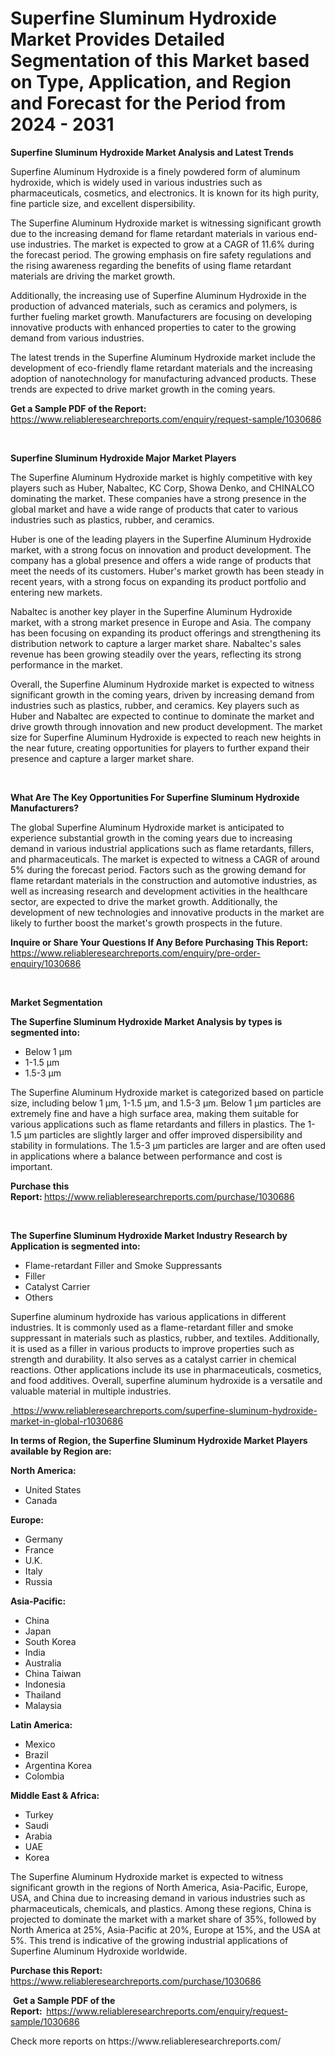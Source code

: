 <p><h1>Superfine Sluminum Hydroxide Market Provides Detailed Segmentation of this Market based on Type, Application, and Region and Forecast for the Period from 2024 - 2031</h1></p><p><strong>Superfine Sluminum Hydroxide Market Analysis and Latest Trends</strong></p>
<p><p>Superfine Aluminum Hydroxide is a finely powdered form of aluminum hydroxide, which is widely used in various industries such as pharmaceuticals, cosmetics, and electronics. It is known for its high purity, fine particle size, and excellent dispersibility.</p><p>The Superfine Aluminum Hydroxide market is witnessing significant growth due to the increasing demand for flame retardant materials in various end-use industries. The market is expected to grow at a CAGR of 11.6% during the forecast period. The growing emphasis on fire safety regulations and the rising awareness regarding the benefits of using flame retardant materials are driving the market growth.</p><p>Additionally, the increasing use of Superfine Aluminum Hydroxide in the production of advanced materials, such as ceramics and polymers, is further fueling market growth. Manufacturers are focusing on developing innovative products with enhanced properties to cater to the growing demand from various industries.</p><p>The latest trends in the Superfine Aluminum Hydroxide market include the development of eco-friendly flame retardant materials and the increasing adoption of nanotechnology for manufacturing advanced products. These trends are expected to drive market growth in the coming years.</p></p>
<p><strong>Get a Sample PDF of the Report:&nbsp;</strong> <a href="https://www.reliableresearchreports.com/enquiry/request-sample/1030686">https://www.reliableresearchreports.com/enquiry/request-sample/1030686</a></p>
<p>&nbsp;</p>
<p><strong>Superfine Sluminum Hydroxide Major Market Players</strong></p>
<p><p>The Superfine Aluminum Hydroxide market is highly competitive with key players such as Huber, Nabaltec, KC Corp, Showa Denko, and CHINALCO dominating the market. These companies have a strong presence in the global market and have a wide range of products that cater to various industries such as plastics, rubber, and ceramics.</p><p>Huber is one of the leading players in the Superfine Aluminum Hydroxide market, with a strong focus on innovation and product development. The company has a global presence and offers a wide range of products that meet the needs of its customers. Huber's market growth has been steady in recent years, with a strong focus on expanding its product portfolio and entering new markets.</p><p>Nabaltec is another key player in the Superfine Aluminum Hydroxide market, with a strong market presence in Europe and Asia. The company has been focusing on expanding its product offerings and strengthening its distribution network to capture a larger market share. Nabaltec's sales revenue has been growing steadily over the years, reflecting its strong performance in the market.</p><p>Overall, the Superfine Aluminum Hydroxide market is expected to witness significant growth in the coming years, driven by increasing demand from industries such as plastics, rubber, and ceramics. Key players such as Huber and Nabaltec are expected to continue to dominate the market and drive growth through innovation and new product development. The market size for Superfine Aluminum Hydroxide is expected to reach new heights in the near future, creating opportunities for players to further expand their presence and capture a larger market share.</p></p>
<p>&nbsp;</p>
<p><strong>What Are The Key Opportunities For Superfine Sluminum Hydroxide Manufacturers?</strong></p>
<p><p>The global Superfine Aluminum Hydroxide market is anticipated to experience substantial growth in the coming years due to increasing demand in various industrial applications such as flame retardants, fillers, and pharmaceuticals. The market is expected to witness a CAGR of around 5% during the forecast period. Factors such as the growing demand for flame retardant materials in the construction and automotive industries, as well as increasing research and development activities in the healthcare sector, are expected to drive the market growth. Additionally, the development of new technologies and innovative products in the market are likely to further boost the market's growth prospects in the future.</p></p>
<p><strong>Inquire or Share Your Questions If Any Before Purchasing This Report:</strong> <a href="https://www.reliableresearchreports.com/enquiry/pre-order-enquiry/1030686">https://www.reliableresearchreports.com/enquiry/pre-order-enquiry/1030686</a></p>
<p>&nbsp;</p>
<p><strong>Market Segmentation</strong></p>
<p><strong>The Superfine Sluminum Hydroxide Market Analysis by types is segmented into:</strong></p>
<p><ul><li>Below 1 μm</li><li>1-1.5 μm</li><li>1.5-3 μm</li></ul></p>
<p><p>The Superfine Aluminum Hydroxide market is categorized based on particle size, including below 1 μm, 1-1.5 μm, and 1.5-3 μm. Below 1 μm particles are extremely fine and have a high surface area, making them suitable for various applications such as flame retardants and fillers in plastics. The 1-1.5 μm particles are slightly larger and offer improved dispersibility and stability in formulations. The 1.5-3 μm particles are larger and are often used in applications where a balance between performance and cost is important.</p></p>
<p><strong>Purchase this Report:&nbsp;</strong><a href="https://www.reliableresearchreports.com/purchase/1030686">https://www.reliableresearchreports.com/purchase/1030686</a></p>
<p>&nbsp;</p>
<p><strong>The Superfine Sluminum Hydroxide Market Industry Research by Application is segmented into:</strong></p>
<p><ul><li>Flame-retardant Filler and Smoke Suppressants</li><li>Filler</li><li>Catalyst Carrier</li><li>Others</li></ul></p>
<p><p>Superfine aluminum hydroxide has various applications in different industries. It is commonly used as a flame-retardant filler and smoke suppressant in materials such as plastics, rubber, and textiles. Additionally, it is used as a filler in various products to improve properties such as strength and durability. It also serves as a catalyst carrier in chemical reactions. Other applications include its use in pharmaceuticals, cosmetics, and food additives. Overall, superfine aluminum hydroxide is a versatile and valuable material in multiple industries.</p></p>
<p><a href="https://www.reliableresearchreports.com/superfine-sluminum-hydroxide-market-in-global-r1030686">&nbsp;https://www.reliableresearchreports.com/superfine-sluminum-hydroxide-market-in-global-r1030686</a></p>
<p><strong>In terms of Region, the Superfine Sluminum Hydroxide Market Players available by Region are:</strong></p>
<p>
    <p> <strong> North America: </strong>
        <ul>
            <li>United States</li>
            <li>Canada</li>
        </ul>
        </p> 
    <p> <strong> Europe: </strong>
        <ul>
            <li>Germany</li>
            <li>France</li>
            <li>U.K.</li>
            <li>Italy</li>
            <li>Russia</li>
        </ul>
        </p> 
    <p> <strong> Asia-Pacific: </strong>
        <ul>
            <li>China</li>
            <li>Japan</li>
            <li>South Korea</li>
            <li>India</li>
            <li>Australia</li>
            <li>China Taiwan</li>
            <li>Indonesia</li>
            <li>Thailand</li>
            <li>Malaysia</li>
        </ul>
        </p> 
    <p> <strong> Latin America: </strong>
        <ul>
            <li>Mexico</li>
            <li>Brazil</li>
            <li>Argentina Korea</li>
            <li>Colombia</li>
        </ul>
        </p> 
    <p> <strong> Middle East & Africa: </strong>
        <ul>
            <li>Turkey</li>
            <li>Saudi</li>
            <li>Arabia</li>
            <li>UAE</li>
            <li>Korea</li>
        </ul>
    </p>
    </p>
<p><p>The Superfine Aluminum Hydroxide market is expected to witness significant growth in the regions of North America, Asia-Pacific, Europe, USA, and China due to increasing demand in various industries such as pharmaceuticals, chemicals, and plastics. Among these regions, China is projected to dominate the market with a market share of 35%, followed by North America at 25%, Asia-Pacific at 20%, Europe at 15%, and the USA at 5%. This trend is indicative of the growing industrial applications of Superfine Aluminum Hydroxide worldwide.</p></p>
<p><strong>Purchase this Report: </strong><a href="https://www.reliableresearchreports.com/purchase/1030686">https://www.reliableresearchreports.com/purchase/1030686</a></p>
<p>&nbsp;<strong>Get a Sample PDF of the Report:&nbsp;&nbsp;</strong><a href="https://www.reliableresearchreports.com/enquiry/request-sample/1030686">https://www.reliableresearchreports.com/enquiry/request-sample/1030686</a></p>
<p><strong></strong></p>
<p>Check more reports on https://www.reliableresearchreports.com/</p>